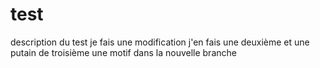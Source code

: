 # test
description du test
je fais une modification
j'en fais une deuxième
et une putain de troisième
une motif dans la nouvelle branche 

